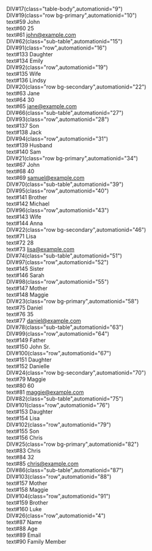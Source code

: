 DIV#17(class="table-body",automationid="9")      
 DIV#19(class="row bg-primary",automationid="10")      
  text#59 John      
  text#60 25      
  text#61 john@example.com      
  DIV#62(class="sub-table",automationid="15")      
   DIV#91(class="row",automationid="16")      
    text#133 Daughter      
    text#134 Emily      
   DIV#92(class="row",automationid="19")      
    text#135 Wife      
    text#136 Lindsy      
 DIV#20(class="row bg-secondary",automationid="22")      
  text#63 Jane      
  text#64 30      
  text#65 jane@example.com      
  DIV#66(class="sub-table",automationid="27")      
   DIV#93(class="row",automationid="28")      
    text#137 Son      
    text#138 Jack      
   DIV#94(class="row",automationid="31")      
    text#139 Husband      
    text#140 Sam      
 DIV#21(class="row bg-primary",automationid="34")      
  text#67 John      
  text#68 40      
  text#69 samuel@example.com      
  DIV#70(class="sub-table",automationid="39")      
   DIV#95(class="row",automationid="40")      
    text#141 Brother      
    text#142 Michael      
   DIV#96(class="row",automationid="43")      
    text#143 Wife      
    text#144 Anna      
 DIV#22(class="row bg-secondary",automationid="46")      
  text#71 Lisa      
  text#72 28      
  text#73 lisa@example.com      
  DIV#74(class="sub-table",automationid="51")      
   DIV#97(class="row",automationid="52")      
    text#145 Sister      
    text#146 Sarah      
   DIV#98(class="row",automationid="55")      
    text#147 Mother      
    text#148 Maggie      
 DIV#23(class="row bg-primary",automationid="58")      
  text#75 Daniel      
  text#76 35      
  text#77 daniel@example.com      
  DIV#78(class="sub-table",automationid="63")      
   DIV#99(class="row",automationid="64")      
    text#149 Father      
    text#150 John Sr.      
   DIV#100(class="row",automationid="67")      
    text#151 Daughter      
    text#152 Danielle      
 DIV#24(class="row bg-secondary",automationid="70")      
  text#79 Maggie      
  text#80 60      
  text#81 maggie@example.com      
  DIV#82(class="sub-table",automationid="75")      
   DIV#101(class="row",automationid="76")      
    text#153 Daughter      
    text#154 Lisa      
   DIV#102(class="row",automationid="79")      
    text#155 Son      
    text#156 Chris      
 DIV#25(class="row bg-primary",automationid="82")      
  text#83 Chris      
  text#84 32      
  text#85 chris@example.com      
  DIV#86(class="sub-table",automationid="87")      
   DIV#103(class="row",automationid="88")      
    text#157 Mother      
    text#158 Maggie      
   DIV#104(class="row",automationid="91")      
    text#159 Brother      
    text#160 Luke      
DIV#26(class="row",automationid="4")      
 text#87 Name      
 text#88 Age      
 text#89 Email      
 text#90 Family Member      
  